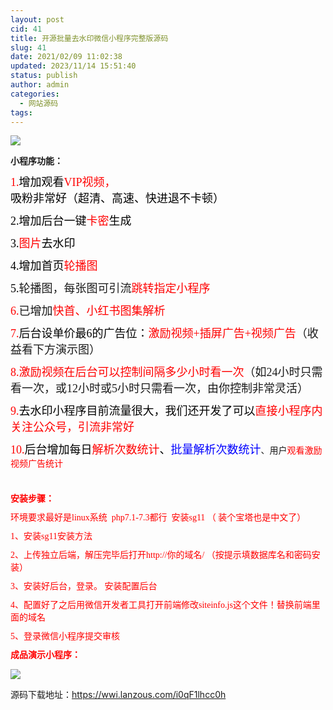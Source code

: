 ```yaml
---
layout: post
cid: 41
title: 开源批量去水印微信小程序完整版源码
slug: 41
date: 2021/02/09 11:02:38
updated: 2023/11/14 15:51:40
status: publish
author: admin
categories: 
  - 网站源码
tags: 
---
```



<div alt="潮男心博客 www.cnx0.com">
	<p>
		<img src="https://www.115z.com/edit/php/upload/20210208/16127864721372.png" />
	</p>
	<p style="margin-top:0px;margin-bottom:10px;font-family:&quot;font-size:14px;white-space:normal;">
		<span style="margin:0px;padding:0px;"><strong>小程序功能：</strong></span>
	</p>
	<p style="margin-top:0px;margin-bottom:10px;font-family:&quot;font-size:14px;white-space:normal;">
		<span style="font-size:18px;margin:0px;padding:0px;"><span style="color:#ff0000;margin:0px;padding:0px;">1.</span><span style="color:#000000;margin:0px;padding:0px;">增加观看</span><span style="color:#ff0000;margin:0px;padding:0px;">VIP视频，</span><span style="color:#000000;margin:0px;padding:0px;">吸粉非常好（超清、高速、快进退不卡顿）</span></span>
	</p>
	<p style="margin-top:0px;margin-bottom:10px;font-family:&quot;font-size:14px;white-space:normal;">
		<span style="font-size:18px;margin:0px;padding:0px;"><span style="color:#000000;margin:0px;padding:0px;">2.增加后台一键</span><span style="color:#ff0000;margin:0px;padding:0px;">卡密</span><span style="color:#000000;margin:0px;padding:0px;">生成</span></span>
	</p>
	<p style="margin-top:0px;margin-bottom:10px;font-family:&quot;font-size:14px;white-space:normal;">
		<span style="font-size:18px;margin:0px;padding:0px;"><span style="color:#000000;margin:0px;padding:0px;">3.</span><span style="color:#ff0000;margin:0px;padding:0px;">图片</span><span style="color:#000000;margin:0px;padding:0px;">去水印</span></span>
	</p>
	<p style="margin-top:0px;margin-bottom:10px;font-family:&quot;font-size:14px;white-space:normal;">
		<span style="font-size:18px;margin:0px;padding:0px;"><span style="color:#000000;margin:0px;padding:0px;">4.增加首页</span><span style="color:#ff0000;margin:0px;padding:0px;">轮播图</span></span>
	</p>
	<p style="margin-top:0px;margin-bottom:10px;font-family:&quot;font-size:14px;white-space:normal;">
		<span style="font-size:18px;margin:0px;padding:0px;color:#000000;">5.</span><span style="font-size:18px;margin:0px;padding:0px;">轮播图，每张图可引流<span style="color:#ff0000;margin:0px;padding:0px;">跳转指定小程序</span></span>
	</p>
	<p style="margin-top:0px;margin-bottom:10px;font-family:&quot;font-size:14px;white-space:normal;">
		<span style="color:#ff0000;font-size:18px;margin:0px;padding:0px;">6.</span><span style="font-size:18px;margin:0px;padding:0px;">已增加<span style="color:#ff0000;margin:0px;padding:0px;">快首、小红书图集解析</span></span>
	</p>
	<p style="margin-top:0px;margin-bottom:10px;font-family:&quot;font-size:14px;white-space:normal;">
		<span style="font-size:18px;margin:0px;padding:0px;"><span style="color:#ff0000;margin:0px;padding:0px;">7.</span><span style="color:#000000;margin:0px;padding:0px;">后台设单价最6的广告位：</span></span><span style="color:#ff0000;margin:0px;padding:0px;"><span style="font-size:18px;margin:0px;padding:0px;">激励视频</span><span style="font-size:18px;margin:0px;padding:0px;">+</span><span style="font-size:18px;margin:0px;padding:0px;">插屏广告</span><span style="font-size:18px;margin:0px;padding:0px;">+</span></span><span style="font-size:18px;margin:0px;padding:0px;"><span style="color:#ff0000;margin:0px;padding:0px;">视频广告</span>（收益看下方演示图）</span>
	</p>
	<p style="margin-top:0px;margin-bottom:10px;font-family:&quot;font-size:14px;white-space:normal;">
		<span style="font-size:18px;margin:0px;padding:0px;color:#ff0000;">8.激励视频在后台</span><span style="color:#ff0000;font-size:18px;margin:0px;padding:0px;">可以控制间隔多少小时看一次</span><span style="font-size:18px;margin:0px;padding:0px;">（如24小时只需看一次，或12小时或5小时只需看一次，</span><span style="font-size:18px;margin:0px;padding:0px;">由你控制非常灵活</span><span style="font-size:18px;margin:0px;padding:0px;">）</span>
	</p>
	<p style="margin-top:0px;margin-bottom:10px;font-family:&quot;font-size:14px;white-space:normal;">
		<span style="font-size:18px;margin:0px;padding:0px;"><span style="color:#ff0000;margin:0px;padding:0px;">9.</span><span style="color:#000000;margin:0px;padding:0px;">去水印小程序目前流量很大，我们还开发了可以</span></span><span style="color:#ff0000;margin:0px;padding:0px;"><span style="font-size:18px;margin:0px;padding:0px;">直接小程序内关注公众号</span><span style="font-size:18px;margin:0px;padding:0px;">，引流非常好</span></span>
	</p>
	<p style="margin-top:0px;margin-bottom:10px;font-family:&quot;font-size:14px;white-space:normal;">
		<span style="font-size:18px;margin:0px;padding:0px;"><span style="color:#ff0000;margin:0px;padding:0px;">10.</span><span style="color:#000000;margin:0px;padding:0px;">后台增加每日</span><span style="color:#ff0000;margin:0px;padding:0px;">解析次数统计</span><span style="color:#000000;margin:0px;padding:0px;">、</span><span style="color:#0000ff;margin:0px;padding:0px;">批量解析次数统计</span></span><span style="margin:0px;padding:0px;">、用户<span style="color:#ff0000;margin:0px;padding:0px;">观看激励视频广告</span></span><span style="margin:0px;padding:0px;color:#ff0000;">统计</span>
	</p>
	<p style="margin-top:0px;margin-bottom:10px;font-family:&quot;font-size:14px;white-space:normal;">
		<span style="color:#ff0000;margin:0px;padding:0px;"><strong style="margin:0px;padding:0px;"><br />
</strong></span>
	</p>
	<p style="margin-top:0px;margin-bottom:10px;font-family:&quot;font-size:14px;white-space:normal;">
		<span style="color:#ff0000;margin:0px;padding:0px;"><span style="margin:0px;padding:0px;"><strong>安装步骤：</strong></span></span>
	</p>
	<p style="margin-top:0px;margin-bottom:10px;font-family:&quot;font-size:14px;white-space:normal;">
		<span style="color:#ff0000;margin:0px;padding:0px;">环境要求最好是linux系统&nbsp; php7.1-7.3都行&nbsp; 安装sg11 （ 装个宝塔也是中文了）</span>
	</p>
	<p style="margin-top:0px;margin-bottom:10px;font-family:&quot;font-size:14px;white-space:normal;">
		<span style="color:#ff0000;margin:0px;padding:0px;">1、安装sg11安装方法</span>
	</p>
	<p style="margin-top:0px;margin-bottom:10px;font-family:&quot;font-size:14px;white-space:normal;">
		<span style="color:#ff0000;margin:0px;padding:0px;">2、上传独立后端，解压完毕后打开http://你的域名/ （按提示填数据库名和密码安装）</span>
	</p>
	<p style="margin-top:0px;margin-bottom:10px;font-family:&quot;font-size:14px;white-space:normal;">
		<span style="color:#ff0000;margin:0px;padding:0px;">3、安装好后台，登录。 安装配置后台 </span>
	</p>
	<p style="margin-top:0px;margin-bottom:10px;font-family:&quot;font-size:14px;white-space:normal;">
		<span style="color:#ff0000;margin:0px;padding:0px;">4、配置好了之后用微信开发者工具打开前端修改siteinfo.js这个文件！替换前端里面的域名</span>
	</p>
	<p style="margin-top:0px;margin-bottom:10px;font-family:&quot;font-size:14px;white-space:normal;">
		<span style="color:#ff0000;margin:0px;padding:0px;"></span>
	</p>
	<p style="margin-top:0px;margin-bottom:10px;font-family:&quot;font-size:14px;white-space:normal;">
		<span style="color:#ff0000;margin:0px;padding:0px;">5、登录微信小程序提交审核</span>
	</p>
	<p style="margin-top:0px;margin-bottom:10px;font-family:&quot;font-size:14px;white-space:normal;">
		<span style="color:#ff0000;margin:0px;padding:0px;"><strong style="margin:0px;padding:0px;">成品演示小程序：</strong></span>
	</p>
	<p>
		<img src="https://www.115z.com/edit/php/upload/20210208/16127865063860.jpg" />
	</p>
	<p>
		源码下载地址：<a href="https://wwi.lanzous.com/i0qF1lhcc0h" target="_blank" title="源码">https://wwi.lanzous.com/i0qF1lhcc0h</a>
	</p>
</div>